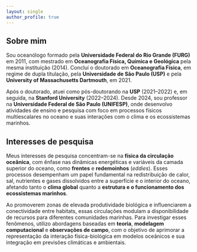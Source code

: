```yaml
---
layout: single
author_profile: true
---
```


## Sobre mim

Sou oceanólogo formado pela **Universidade Federal do Rio Grande (FURG)** em 2011, com mestrado em **Oceanografia Física, Química e Geológica** pela mesma instituição (2014). Concluí o doutorado em **Oceanografia Física**, em regime de dupla titulação, pela **Universidade de São Paulo (USP)** e pela **University of Massachusetts Dartmouth**, em 2021.

Após o doutorado, atuei como pós-doutorando na **USP** (2021–2022) e, em seguida, na **Stanford University** (2022–2024). Desde 2024, sou professor na **Universidade Federal de São Paulo (UNIFESP)**, onde desenvolvo atividades de ensino e pesquisa com foco em processos físicos multiescalares no oceano e suas interações com o clima e os ecossistemas marinhos.

## Interesses de pesquisa

Meus interesses de pesquisa concentram-se na **física da circulação oceânica**, com ênfase nas dinâmicas energéticas e variáveis da camada superior do oceano, como **frentes** e **redemoinhos** (*eddies*). Esses processos desempenham um papel fundamental na redistribuição de calor, sal, nutrientes e gases dissolvidos entre a superfície e o interior do oceano, afetando tanto o **clima global** quanto a **estrutura e o funcionamento dos ecossistemas marinhos**.

Ao promoverem zonas de elevada produtividade biológica e influenciarem a conectividade entre habitats, essas circulações modulam a disponibilidade de recursos para diferentes comunidades marinhas. Para investigar esses fenômenos, utilizo abordagens baseadas em **teoria**, **modelagem computacional** e **observações de campo**, com o objetivo de aprimorar a representação da interação física-biológica em modelos oceânicos e sua integração em previsões climáticas e ambientais.
